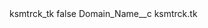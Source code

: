 <?xml version="1.0" encoding="UTF-8"?>
<CustomMetadata xmlns="http://soap.sforce.com/2006/04/metadata" xmlns:xsi="http://www.w3.org/2001/XMLSchema-instance" xmlns:xsd="http://www.w3.org/2001/XMLSchema">
    <label>ksmtrck_tk</label>
    <protected>false</protected>
    <values>
        <field>Domain_Name__c</field>
        <value xsi:type="xsd:string">ksmtrck.tk</value>
    </values>
</CustomMetadata>
